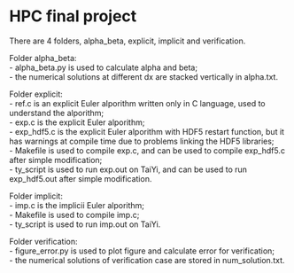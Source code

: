 # HPC final project

There are 4 folders, alpha_beta, explicit, implicit and verification.  

Folder alpha_beta:   
    - alpha_beta.py is used to calculate alpha and beta;   
    - the numerical solutions at different dx are stacked vertically in alpha.txt.  

Folder explicit:   
    - ref.c is an explicit Euler alporithm written only in C language, used to understand the alporithm;  
    - exp.c is the explicit Euler alporithm;   
    - exp_hdf5.c is the explicit Euler alporithm with HDF5 restart function, but it has warnings at compile time due to problems linking the HDF5 libraries;  
    - Makefile is used to compile exp.c, and can be used to compile exp_hdf5.c after simple modification;   
    - ty_script is used to run exp.out on TaiYi, and can be used to run exp_hdf5.out after simple modification.  
    

Folder implicit:  
    - imp.c is the implicii Euler alporithm;  
    - Makefile is used to compile imp.c;  
    - ty_script is used to run imp.out on TaiYi.  
    
Folder verification:  
    - figure_error.py is used to plot figure and calculate error for verification;  
    - the numerical solutions of verification case are stored in num_solution.txt.  
    
